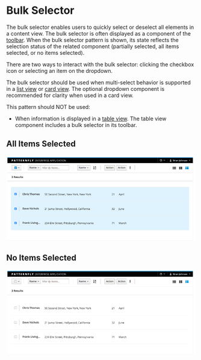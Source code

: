 # Bulk Selector

The bulk selector enables users to quickly select or deselect all elements in a content view. The bulk selector is often displayed as a component of the [toolbar](http://www.patternfly.org/pattern-library/forms-and-controls/toolbar/). When the bulk selector pattern is shown, its state reflects the selection status of the related component (partially selected, all items selected, or no items selected).

There are two ways to interact with the bulk selector: clicking the checkbox icon or selecting an item on the dropdown.

The bulk selector should be used when multi-select behavior is supported in a [list view](http://www.patternfly.org/pattern-library/content-views/list-view/) or [card view](http://www.patternfly.org/pattern-library/content-views/card-view/). The optional dropdown component is recommended for clarity when used in a card view.

This pattern should NOT be used:
* When information is displayed in a [table view](http://www.patternfly.org/pattern-library/content-views/table-view/). The table view component includes a bulk selector in its toolbar.

## All Items Selected
![All Selected](img/BulkSelector-AllSelected.png)

## No Items Selected
![None Selected](img/BulkSelector-NoneSelected-Default.png)

